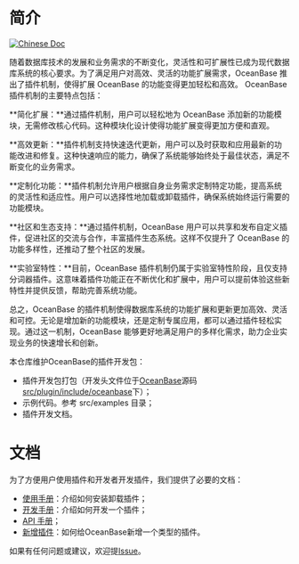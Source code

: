 # 简介
<div align="left">

[![Chinese Doc](https://img.shields.io/badge/文档-简体中文-blue)](https://oceanbase.github.io/miniob/)

</div>

随着数据库技术的发展和业务需求的不断变化，灵活性和可扩展性已成为现代数据库系统的核心要求。为了满足用户对高效、灵活的功能扩展需求，OceanBase 推出了插件机制，使得扩展 OceanBase 的功能变得更加轻松和高效。 OceanBase 插件机制的主要特点包括：

**简化扩展：**通过插件机制，用户可以轻松地为 OceanBase 添加新的功能模块，无需修改核心代码。这种模块化设计使得功能扩展变得更加方便和直观。

**高效更新：**插件机制支持快速迭代更新，用户可以及时获取和应用最新的功能改进和修复。这种快速响应的能力，确保了系统能够始终处于最佳状态，满足不断变化的业务需求。

**定制化功能：**插件机制允许用户根据自身业务需求定制特定功能，提高系统的灵活性和适应性。用户可以选择性地加载或卸载插件，确保系统始终运行需要的功能模块。

**社区和生态支持：**通过插件机制，OceanBase 用户可以共享和发布自定义插件，促进社区的交流与合作，丰富插件生态系统。这样不仅提升了 OceanBase 的功能多样性，还推动了整个社区的发展。

**实验室特性：**目前，OceanBase 插件机制仍属于实验室特性阶段，且仅支持分词器插件。这意味着插件功能正在不断优化和扩展中，用户可以提前体验这些新特性并提供反馈，帮助完善系统功能。

总之，OceanBase 的插件机制使得数据库系统的功能扩展和更新更加高效、灵活和可控。无论是增加新的功能模块，还是定制专属应用，都可以通过插件轻松实现。通过这一机制，OceanBase 能够更好地满足用户的多样化需求，助力企业实现业务的快速增长和创新。

本仓库维护OceanBase的插件开发包：
- 插件开发包打包（开发头文件位于[OceanBase](https://github.com/oceanbase/oceanbase)源码[src/plugin/include/oceanbase](https://github.com/oceanbase/oceanbase/tree/master/src/plugin/include/oceanbase)下）；
- 示例代码。参考 src/examples 目录；
- 插件开发文档。

# 文档
为了方便用户使用插件和开发者开发插件，我们提供了必要的文档：

- [使用手册](https://oceanbase.github.io/oceanbase-plugin-dev-kit/user-guide/)：介绍如何安装卸载插件；
- [开发手册](https://oceanbase.github.io/oceanbase-plugin-dev-kit/how-to-dev/)：介绍如何开发一个插件；
- [API 手册](https://oceanbase.github.io/oceanbase-plugin-dev-kit/doxy/html/index.html)；
- [新增插件](https://oceanbase.github.io/oceanbase-plugin-dev-kit/add-new-plugin/)：如何给OceanBase新增一个类型的插件。

如果有任何问题或建议，欢迎提[Issue](https://github.com/oceanbase/oceanbase-plugin-dev-kit/issues)。
